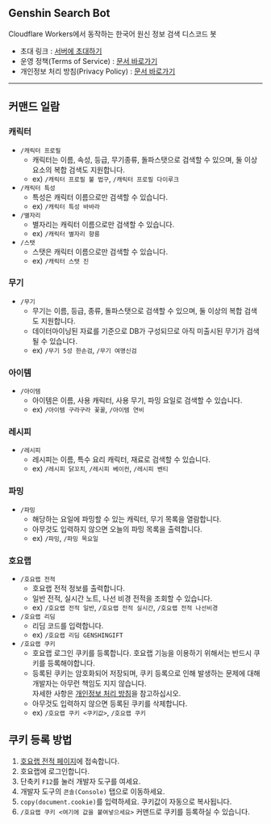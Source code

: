 ## Genshin Search Bot

Cloudflare Workers에서 동작하는 한국어 원신 정보 검색 디스코드 봇

- 초대 링크 : [서버에 초대하기](https://discord.com/api/oauth2/authorize?client_id=861184372231897149&permissions=0&scope=applications.commands%20bot)
- 운영 정책(Terms of Service) : [문서 바로가기](TERMS_OF_SERVICE.md)
- 개인정보 처리 방침(Privacy Policy) : [문서 바로가기](PRIVACY_POLICY.md)

---

## 커맨드 일람

### 캐릭터

- `/캐릭터 프로필`
  - 캐릭터는 이름, 속성, 등급, 무기종류, 돌파스탯으로 검색할 수 있으며, 둘 이상 요소의 복합 검색도 지원합니다.
  - ex) `/캐릭터 프로필 불 법구`, `/캐릭터 프로필 다이루크`
- `/캐릭터 특성`
  - 특성은 캐릭터 이름으로만 검색할 수 있습니다.
  - ex) `/캐릭터 특성 바바라`
- `/별자리`
  - 별자리는 캐릭터 이름으로만 검색할 수 있습니다.
  - ex) `/캐릭터 별자리 향릉`
- `/스탯`
  - 스탯은 캐릭터 이름으로만 검색할 수 있습니다.
  - ex) `/캐릭터 스탯 진`

### 무기

- `/무기`
  - 무기는 이름, 등급, 종류, 돌파스탯으로 검색할 수 있으며, 둘 이상의 복합 검색도 지원합니다.
  - 데이터마이닝된 자료를 기준으로 DB가 구성되므로 아직 미출시된 무기가 검색될 수 있습니다.
  - ex) `/무기 5성 한손검`, `/무기 여명신검`

### 아이템

- `/아이템`
  - 아이템은 이름, 사용 캐릭터, 사용 무기, 파밍 요일로 검색할 수 있습니다.
  - ex) `/아이템 구라구라 꽃꿀`, `/아이템 연비`

### 레시피

- `/레시피`
  - 레시피는 이름, 특수 요리 캐릭터, 재료로 검색할 수 있습니다.
  - ex) `/레시피 닭꼬치`, `/레시피 베이컨`, `/레시피 벤티`

### 파밍

- `/파밍`
  - 해당하는 요일에 파밍할 수 있는 캐릭터, 무기 목록을 열람합니다.
  - 아무것도 입력하지 않으면 오늘의 파밍 목록을 출력합니다.
  - ex) `/파밍`, `/파밍 목요일`

### 호요랩

- `/호요랩 전적`
  - 호요랩 전적 정보를 출력합니다.
  - 일반 전적, 실시간 노트, 나선 비경 전적을 조회할 수 있습니다.
  - ex) `/호요랩 전적 일반`, `/호요랩 전적 실시간`, `/호요랩 전적 나선비경`
- `/호요랩 리딤`
  - 리딤 코드를 입력합니다.
  - ex) `/호요랩 리딤 GENSHINGIFT`
- `/호요랩 쿠키`
  - 호요랩 로그인 쿠키를 등록합니다. 호요랩 기능을 이용하기 위해서는 반드시 쿠키를 등록해야합니다.
  - 등록된 쿠키는 암호화되어 저장되며, 쿠키 등록으로 인해 발생하는 문제에 대해 개발자는 아무런 책임도 지지 않습니다.  
    자세한 사항은 [개인정보 처리 방침](PRIVACY_POLICY.md)을 참고하십시오.
  - 아무것도 입력하지 않으면 등록된 쿠키를 삭제합니다.
  - ex) `/호요랩 쿠키 <쿠키값>`, `/호요랩 쿠키`

## 쿠키 등록 방법

1. [호요랩 전적 페이지](https://webstatic-sea.mihoyo.com/app/community-game-records-sea/index.html?v=101&gid=2#/ys)에 접속합니다.
2. 호요랩에 로그인합니다.
3. 단축키 `F12`를 눌러 개발자 도구를 여세요.
4. 개발자 도구의 `콘솔(Console)` 탭으로 이동하세요.
5. `copy(document.cookie)`를 입력하세요. 쿠키값이 자동으로 복사됩니다.
6. `/호요랩 쿠키 <여기에 값을 붙여넣으세요>` 커맨드로 쿠키를 등록하실 수 있습니다.
